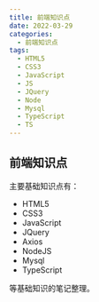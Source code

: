 ```yaml
---
title: 前端知识点
date: 2022-03-29
categories:
  - 前端知识点
tags:
  - HTML5
  - CSS3
  - JavaScript
  - JS
  - JQuery
  - Node
  - Mysql
  - TypeScript
  - TS
---
```


## 前端知识点

主要基础知识点有：

- HTML5
- CSS3
- JavaScript
- JQuery
- Axios
- NodeJS
- Mysql
- TypeScript

等基础知识的笔记整理。
